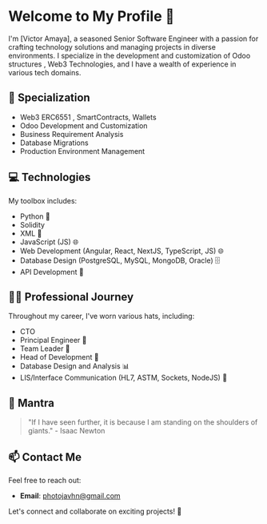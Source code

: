 # Welcome to My Profile 👋

I'm [Victor Amaya], a seasoned Senior Software Engineer with a passion for crafting technology solutions and managing projects in diverse environments. I specialize in the development and customization of Odoo structures , Web3 Technologies, and I have a wealth of experience in various tech domains.

## 🚀 Specialization

- Web3 ERC6551 , SmartContracts, Wallets 
- Odoo Development and Customization
- Business Requirement Analysis
- Database Migrations
- Production Environment Management

## 💻 Technologies

My toolbox includes:

- Python 🐍
- Solidity
- XML 📄
- JavaScript (JS) 🌐
- Web Development (Angular, React, NextJS, TypeScript, JS) 🌐
- Database Design (PostgreSQL, MySQL, MongoDB, Oracle) 🗄️
- API Development 🚀

## 👨‍💼 Professional Journey

Throughout my career, I've worn various hats, including:

- CTO 
- Principal Engineer 🥇
- Team Leader 🚀
- Head of Development 💼
- Database Design and Analysis 📊
- LIS/Interface Communication (HL7, ASTM, Sockets, NodeJS) 📡

## 🌟 Mantra

> "If I have seen further, it is because I am standing on the shoulders of giants." - Isaac Newton

## 📫 Contact Me

Feel free to reach out:

- **Email**: [photojavhn@gmail.com](mailto:photojavhn@gmail.com)

Let's connect and collaborate on exciting projects! 🚀
